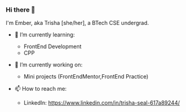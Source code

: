 ### Hi there 👋

<!--
**EmberTSeal/EmberTSeal** is a ✨ _special_ ✨ repository because its `README.md` (this file) appears on your GitHub profile.

Here are some ideas to get you started:

- 🔭 I’m currently working on ...
- 🌱 I’m currently learning ...
- 👯 I’m looking to collaborate on ...
- 🤔 I’m looking for help with ...
- 💬 Ask me about ...
- 📫 How to reach me: ...
- 😄 Pronouns: ...
- ⚡ Fun fact: ...
-->

I'm Ember, aka Trisha [she/her], a BTech CSE undergrad.

- 🌱 I’m currently learning:
  - FrontEnd Development
  - CPP
  
- 🔭 I’m currently working on:
  -  Mini projects (FrontEndMentor,FrontEnd Practice) 
  
- 📫 How to reach me:
  - LinkedIn: https://www.linkedin.com/in/trisha-seal-617a89244/
